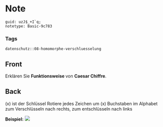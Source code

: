 # Note
```
guid: uzJ$_+I`q;
notetype: Basic-9c783
```

### Tags
```
datenschutz::08-homomorphe-verschluesselung
```

## Front
Erklären Sie <b>Funktionsweise </b>von <b>Caesar Chiffre</b>.

## Back
\(x\) ist der Schlüssel
Rotiere jedes Zeichen um \(x\) Buchstaben im Alphabet zum Verschlüsseln nach rechts, zum entschlüsseln nach links

<b>Beispiel:</b>
<img src="paste-aec38096bfbef1c7a18bac42281945b56e862f84.jpg">
